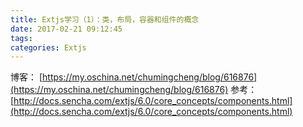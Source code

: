 ```yaml
---
title: Extjs学习（1）：类，布局，容器和组件的概念
date: 2017-02-21 09:12:45
tags:
categories: Extjs
---
```

博客：
[https://my.oschina.net/chumingcheng/blog/616876](https://my.oschina.net/chumingcheng/blog/616876)
参考：
[http://docs.sencha.com/extjs/6.0/core_concepts/components.html](http://docs.sencha.com/extjs/6.0/core_concepts/components.html)

